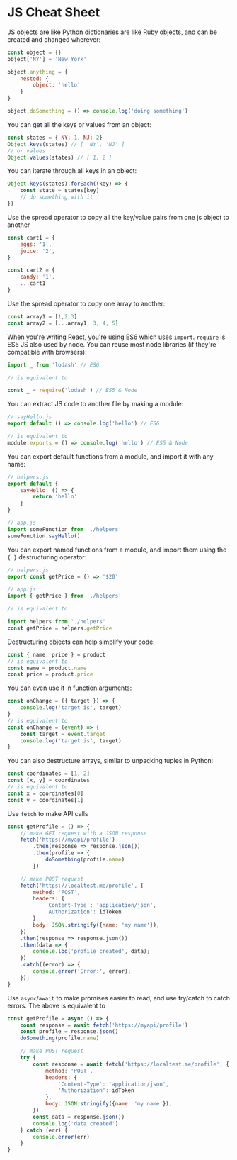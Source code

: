 # JS Cheat Sheet

JS objects are like Python dictionaries are like Ruby objects, and can be created and changed wherever:
```js
const object = {}
object['NY'] = 'New York'

object.anything = {
    nested: {
        object: 'hello'
    }
}

object.doSomething = () => console.log('doing something')
```

You can get all the keys or values from an object:
```js
const states = { NY: 1, NJ: 2}
Object.keys(states) // [ 'NY', 'NJ' ]
// or values
Object.values(states) // [ 1, 2 ]
```

You can iterate through all keys in an object:
```js
Object.keys(states).forEach((key) => {
    const state = states[key]
    // do something with it
})
```

Use the spread operator to copy all the key/value pairs from one js object to another
```js
const cart1 = {
    eggs: '1',
    juice: '2',
}

const cart2 = {
    candy: '1',
    ...cart1
}
```

Use the spread operator to copy one array to another:
```js
const array1 = [1,2,3]
const array2 = [...array1, 3, 4, 5]
```

When you're writing React, you're using ES6 which uses `import`. `require` is ES5 JS also used by node. You can reuse most node libraries (if they're compatible with browsers):
```js
import _ from 'lodash' // ES6

// is equivalent to

const _ = require('lodash') // ES5 & Node
```

You can extract JS code to another file by making a module:
```js
// sayHello.js
export default () => console.log('hello') // ES6

// is equivalent to
module.exports = () => console.log('hello') // ES5 & Node
```

You can export default functions from a module, and import it with any name:
```js
// helpers.js
export default {
    sayHello: () => {
        return 'hello'
    }
}

// app.js
import someFunction from './helpers'
someFunction.sayHello()
```

You can export named functions from a module, and import them using the `{ }` destructuring operator:
```js
// helpers.js
export const getPrice = () => '$20'

// app.js
import { getPrice } from './helpers'

// is equivalent to

import helpers from './helpers'
const getPrice = helpers.getPrice
```

Destructuring objects can help simplify your code:
```js
const { name, price } = product
// is equivalent to
const name = product.name
const price = product.price
```

You can even use it in function arguments:
```js
const onChange = ({ target }) => {
    console.log('target is', target)
}
// is equivalent to
const onChange = (event) => {
    const target = event.target
    console.log('target is', target)
}
```

You can also destructure arrays, similar to unpacking tuples in Python:
```js
const coordinates = [1, 2]
const [x, y] = coordinates
// is equivalent to
const x = coordinates[0]
const y = coordinates[1]
```

Use `fetch` to make API calls
```js
const getProfile = () => {
    // make GET request with a JSON response
    fetch('https://myapi/profile')
        .then(response => response.json())
        .then(profile => {
            doSomething(profile.name)
        })

    // make POST request
    fetch('https://localtest.me/profile', {
        method: 'POST',
        headers: {
            'Content-Type': 'application/json',
            'Authorization': idToken
        },
        body: JSON.stringify({name: 'my name'}),
    })
    .then(response => response.json())
    .then(data => {
        console.log('profile created', data);
    })
    .catch((error) => {
        console.error('Error:', error);
    });
}
```

Use `async`/`await` to make promises easier to read, and use try/catch to catch errors. The above is equivalent to
```js
const getProfile = async () => {
    const response = await fetch('https://myapi/profile')
    const profile = response.json()
    doSomething(profile.name)

    // make POST request
    try {
        const response = await fetch('https://localtest.me/profile', {
            method: 'POST',
            headers: {
                'Content-Type': 'application/json',
                'Authorization': idToken
            },
            body: JSON.stringify({name: 'my name'}),
        })
        const data = response.json())
        console.log('data created')
    } catch (err) {
        console.error(err)
    }
}

```